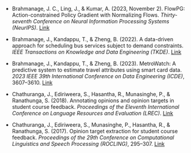 - Brahmanage, J. C., Ling, J., & Kumar, A. (2023, November 2). FlowPG: Action-constrained Policy Gradient with Normalizing Flows. _Thirty-seventh Conference on Neural Information Processing Systems (NeurIPS)_. [Link](https://openreview.net/forum?id=p1gzxzJ4Y5)

- Brahmanage, J., Kandappu, T., & Zheng, B. (2022). A data-driven approach for scheduling bus services subject to demand constraints. _IEEE Transactions on Knowledge and Data Engineering (TKDE)_. [Link](https://ink.library.smu.edu.sg/cgi/viewcontent.cgi?article=8900&context=sis_research)

- Brahmanage, J., Kandappu, T., & Zheng, B. (2023). MetroWatch: A predictive system to estimate travel attributes using smart card data. _2023 IEEE 39th International Conference on Data Engineering (ICDE)_, 3607–3610. [Link](https://ieeexplore.ieee.org/document/10184634)

- Chathuranga, J., Ediriweera, S., Hasantha, R., Munasinghe, P., & Ranathunga, S. (2018). Annotating opinions and opinion targets in student course feedback. _Proceedings of the Eleventh International Conference on Language Resources and Evaluation (LREC)_. [Link](https://aclanthology.org/L18-1425.pdf)

- Chathuranga, J., Ediriweera, S., Munasinghe, P., Hasantha, R., & Ranathunga, S. (2017). Opinion target extraction for student course feedback. _Proceedings of the 29th Conference on Computational Linguistics and Speech Processing (ROCLING)_, 295–307. [Link](https://aclanthology.org/O17-1028.pdf)